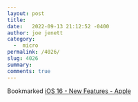 ```yaml
---
layout: post
title:  
date:   2022-09-13 21:12:52 -0400
author: joe jenett
category:
  -  micro
permalink: /4026/
slug: 4026
summary:
comments: true
---
```

Bookmarked <a title="iOS 16 - New Features - Apple" href="https://www.apple.com/ios/ios-16/features/">iOS 16 - New Features - Apple</a>


<a href="https://brid.gy/publish/twitter"></a>
<data class="p-bridgy-omit-link" value="false"></data>